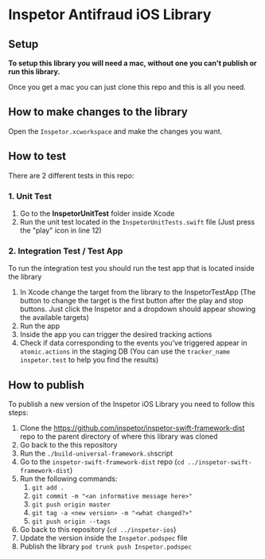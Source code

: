 # Inspetor Antifraud iOS Library

## Setup
**To setup this library you will need a mac, without one you can't publish or run this library.**

Once you get a mac you can just clone this repo and this is all you need.

## How to make changes to the library
Open the `Inspetor.xcworkspace` and make the changes you want.

## How to test
There are 2 different tests in this repo:

### 1. Unit Test
1. Go to the **InspetorUnitTest** folder inside Xcode
2. Run the unit test located in the `InspetorUnitTests.swift` file (Just press the "play" icon in line 12)

### 2. Integration Test / Test App
To run the integration test you should run the test app that is located inside the library
1. In Xcode change the target from the library to the InspetorTestApp (The button to change the target is the first button after the play and stop buttons. Just click the Inspetor and a dropdown should appear showing the available targets)
2. Run the app
3. Inside the app you can trigger the desired tracking actions
4. Check if data corresponding to the events you've triggered appear in `atomic.actions` in the staging DB (You can use the `tracker_name` `inspetor.test` to help you find the results)

## How to publish
To publish a new version of the Inspetor iOS Library you need to follow this steps:
1. Clone the https://github.com/inspetor/inspetor-swift-framework-dist repo to the parent directory of where this library was cloned
1. Go back to the this repository
1. Run the `./build-universal-framework.sh`script
1. Go to the `inspetor-swift-framework-dist` repo (`cd ../inspetor-swift-framework-dist`)
1. Run the following commands:
    1. `git add .`
    1. `git commit -m "<an informative message here>"`
    1. `git push origin master`
    1. `git tag -a <new version> -m "<what changed?>"`
    1. `git push origin --tags`
1. Go back to this repository (`cd ../inspetor-ios`)
1. Update the version inside the `Inspetor.podspec` file
1. Publish the library `pod trunk push Inspetor.podspec`

